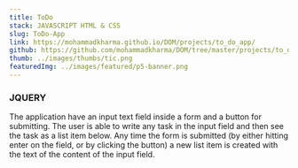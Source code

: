 ```yaml
---
title: ToDo
stack: JAVASCRIPT HTML & CSS
slug: ToDo-App
link: https://mohammadkharma.github.io/DOM/projects/to_do_app/
github: https://github.com/mohammadkharma/DOM/tree/master/projects/to_do_app
thumb: ../images/thumbs/tic.png
featuredImg: ../images/featured/p5-banner.png
---
```


### JQUERY

The application have an input text field inside a form and a button for submitting. The user is able to write any task in the input field and then see the task as a list item below. Any time the form is submitted (by either hitting enter on the field, or by clicking the button) a new list item is created with the text of the content of the input field.
